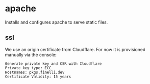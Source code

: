# apache

Installs and configures apache to serve static files.

## ssl

We use an origin certificate from Cloudflare. For now it is provisioned
manually via the console:

```
Generate private key and CSR with Cloudflare
Private key type: ECC
Hostnames: pkgs.finelli.dev
Certificate Validity: 15 years
```
